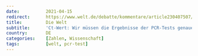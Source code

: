 ```yaml
---
date:          2021-04-15
redirect:      https://www.welt.de/debatte/kommentare/article230407507/Ct-Wert-Wir-muessen-die-Ergebnisse-der-PCR-Tests-genauer-auswerten.htm
title:         Die Welt
subtitle:      'Ct-Wert: Wir müssen die Ergebnisse der PCR-Tests genauer auswerten'
country:       DE
categories:    [Zahlen, Wissenschaft]
tags:          [welt, pcr-test]
---
```

